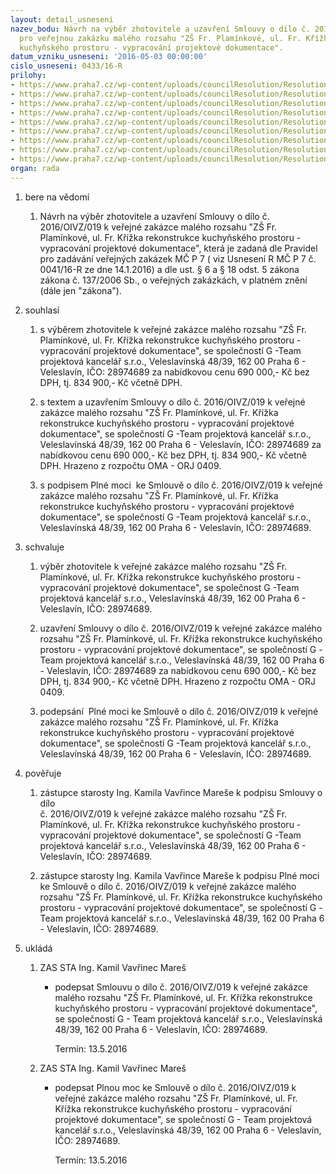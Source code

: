 ```yaml
---
layout: detail_usneseni
nazev_bodu: Návrh na výběr zhotovitele a uzavření Smlouvy o dílo č. 2016/OIVZ/019
  pro veřejnou zakázku malého rozsahu "ZŠ Fr. Plamínkové, ul. Fr. Křížka rekonstrukce
  kuchyňského prostoru - vypracování projektové dokumentace".
datum_vzniku_usneseni: '2016-05-03 00:00:00'
cislo_usneseni: 0433/16-R
prilohy:
- https://www.praha7.cz/wp-content/uploads/councilResolution/Resolutions/27632/export/1Duvodovazprava~53368.doc
- https://www.praha7.cz/wp-content/uploads/councilResolution/Resolutions/27632/export/5_Smlouva_o_dilo729~53364.doc
- https://www.praha7.cz/wp-content/uploads/councilResolution/Resolutions/27632/export/6AnalyzaobjektuZSPlaminkovaABTSMOLEN~53363.pdf
- https://www.praha7.cz/wp-content/uploads/councilResolution/Resolutions/27632/export/7Krycilistnabidky~53362.pdf
- https://www.praha7.cz/wp-content/uploads/councilResolution/Resolutions/27632/export/8Plnamoc~53361.doc
- https://www.praha7.cz/wp-content/uploads/councilResolution/Resolutions/27632/export/9Vyzvakpodaninabidky~53360.pdf
- https://www.praha7.cz/wp-content/uploads/councilResolution/Resolutions/27632/export/10RegistrDPH~53359.pdf
- https://www.praha7.cz/wp-content/uploads/councilResolution/Resolutions/27632/export/11VypisOR~53358.pdf
- https://www.praha7.cz/wp-content/uploads/councilResolution/Resolutions/27632/export/export~299472.pdf
organ: rada
---
```

<ol class="urzList_view" id="urzList">
<li class="urzClass1" id=""><span name="1">bere na vědomí</span> 
<ol class="urzOlClass">
<li class="urzClass2" style="TEXT-ALIGN: left" id=""><span><p>Návrh na výběr zhotovitele a uzavření Smlouvy o dílo č. 2016/OIVZ/019 k veřejné zakázce malého rozsahu "ZŠ Fr. Plamínkové, ul. Fr. Křížka rekonstrukce kuchyňského prostoru - vypracování projektové dokumentace", která je zadaná dle Pravidel pro zadávání veřejných zakázek MČ P 7 ( viz Usnesení R MČ P 7 č. 0041/16-R ze dne 14.1.2016) a dle ust. § 6 a § 18 odst. 5 zákona zákona č. 137/2006 Sb., o veřejných zakázkách, v platném znění (dále jen "zákona").</p></span></li></ol></li>
<li class="urzClass1" id=""><span name="26">souhlasí</span> 
<ol class="urzOlClass">
<li class="urzClass2" style="TEXT-ALIGN: left" id=""><span><p>s výběrem zhotovitele&nbsp;k veřejné zakázce malého rozsahu "ZŠ Fr. Plamínkové, ul. Fr. Křížka rekonstrukce kuchyňského prostoru - vypracování projektové dokumentace", se společností G -Team projektová kancelář s.r.o., Veleslavínská 48/39, 162 00 Praha 6 - Veleslavín, IČO: 28974689 za nabídkovou cenu 690 000,- Kč bez DPH, tj. 834 900,- Kč včetně DPH.</p></span></li>
<li class="urzClass2" style="TEXT-ALIGN: left" id=""><span><p>s&nbsp;textem a uzavřením Smlouvy o dílo č. 2016/OIVZ/019 k veřejné zakázce malého rozsahu "ZŠ Fr. Plamínkové, ul. Fr. Křížka rekonstrukce kuchyňského prostoru - vypracování projektové dokumentace", se společností G -Team projektová kancelář s.r.o., Veleslavínská 48/39, 162 00 Praha 6 - Veleslavín, IČO: 28974689 za nabídkovou cenu 690 000,- Kč bez DPH, tj. 834 900,- Kč včetně DPH. Hrazeno z rozpočtu OMA - ORJ 0409.</p></span></li>
<li class="urzClass2" style="TEXT-ALIGN: left" id=""><span><p>s podpisem&nbsp;Plné moci&nbsp;&nbsp;ke&nbsp;Smlouvě o dílo č. 2016/OIVZ/019 k veřejné zakázce malého rozsahu "ZŠ Fr. Plamínkové, ul. Fr. Křížka rekonstrukce kuchyňského prostoru - vypracování projektové dokumentace", se společností G -Team projektová kancelář s.r.o., Veleslavínská 48/39, 162 00 Praha 6 - Veleslavín, IČO: 28974689.</p></span></li></ol></li>
<li class="urzClass1" id=""><span name="24">schvaluje</span> 
<ol class="urzOlClass">
<li class="urzClass2" style="TEXT-ALIGN: left" id=""><span><p>výběr zhotovitele k veřejné zakázce malého rozsahu "ZŠ Fr. Plamínkové, ul. Fr. Křížka rekonstrukce kuchyňského prostoru - vypracování projektové dokumentace",&nbsp;se společnost G -Team projektová kancelář s.r.o., Veleslavínská 48/39, 162 00 Praha 6 - Veleslavín, IČO: 28974689.</p></span></li>
<li class="urzClass2" style="TEXT-ALIGN: left" id=""><span><p>uzavření Smlouvy o dílo č. 2016/OIVZ/019 k veřejné zakázce malého rozsahu "ZŠ Fr. Plamínkové, ul. Fr. Křížka rekonstrukce kuchyňského prostoru - vypracování projektové dokumentace", se společností G -Team projektová kancelář s.r.o., Veleslavínská 48/39, 162 00 Praha 6 - Veleslavín, IČO: 28974689 za nabídkovou cenu 690 000,- Kč bez DPH, tj. 834 900,- Kč včetně DPH. Hrazeno z rozpočtu OMA - ORJ 0409.</p></span></li>
<li class="urzClass2" style="TEXT-ALIGN: left" id=""><span><p>podepsání&nbsp; Plné&nbsp;moci ke Smlouvě o dílo č. 2016/OIVZ/019 k veřejné zakázce malého rozsahu "ZŠ Fr. Plamínkové, ul. Fr. Křížka rekonstrukce kuchyňského prostoru - vypracování projektové dokumentace", se společností G -Team projektová kancelář s.r.o., Veleslavínská 48/39, 162 00 Praha 6 - Veleslavín, IČO: 28974689.</p></span></li></ol></li>
<li class="urzClass1" id=""><span name="16">pověřuje</span> 
<ol class="urzOlClass">
<li class="urzClass2" style="TEXT-ALIGN: left" id=""><span><p>zástupce starosty Ing. Kamila Vavřince Mareše k podpisu&nbsp;Smlouvy o dílo <br>č. 2016/OIVZ/019 k veřejné zakázce malého rozsahu "ZŠ Fr. Plamínkové, ul. Fr. Křížka rekonstrukce kuchyňského prostoru - vypracování projektové dokumentace", se společností G -Team projektová kancelář s.r.o., Veleslavínská 48/39, 162 00 Praha 6 - Veleslavín, IČO: 28974689.</p></span></li>
<li class="urzClass2" style="TEXT-ALIGN: left" id=""><span><p>zástupce starosty Ing. Kamila Vavřince Mareše k podpisu Plné moci ke&nbsp;Smlouvě o dílo č. 2016/OIVZ/019 k veřejné zakázce malého rozsahu "ZŠ Fr. Plamínkové, ul. Fr. Křížka rekonstrukce kuchyňského prostoru - vypracování projektové dokumentace",&nbsp;se společností G -Team projektová kancelář s.r.o., Veleslavínská 48/39, 162 00 Praha 6 - Veleslavín, IČO: 28974689.</p></span></li></ol></li><li class="urzClass1" id="urzUkoly"><span name="1">ukládá</span><ol class="urzOlClass"><li class="urzClass2"><span><p>ZAS STA Ing. Kamil Vavřinec Mareš</p></span><ul class="urzUlClass"><li class="urzClass3"><span><p>podepsat Smlouvu o dílo č. 2016/OIVZ/019 k veřejné zakázce malého rozsahu "ZŠ Fr. Plamínkové, ul. Fr. Křížka rekonstrukce kuchyňského prostoru - vypracování projektové dokumentace", se společností G - Team projektová kancelář s.r.o., Veleslavínská 48/39, 162 00 Praha 6 - Veleslavín, IČO: 28974689.</p></span><span class="urzUkolTermin">  Termín:&nbsp;13.5.2016</span></li></ul></li><li class="urzClass2"><span><p>ZAS STA Ing. Kamil Vavřinec Mareš</p></span><ul class="urzUlClass"><li class="urzClass3"><span><p>podepsat Plnou moc ke Smlouvě o dílo č. 2016/OIVZ/019 k veřejné zakázce malého rozsahu "ZŠ Fr. Plamínkové, ul. Fr. Křížka rekonstrukce kuchyňského prostoru - vypracování projektové dokumentace", se společností G - Team projektová kancelář s.r.o., Veleslavínská 48/39, 162 00 Praha 6 - Veleslavín, IČO: 28974689.</p></span><span class="urzUkolTermin">  Termín:&nbsp;13.5.2016</span></li></ul></li></ol></li>
</ol>